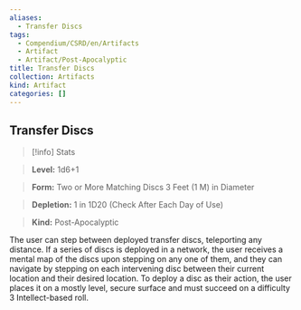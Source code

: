```yaml
---
aliases:
  - Transfer Discs
tags:
  - Compendium/CSRD/en/Artifacts
  - Artifact
  - Artifact/Post-Apocalyptic
title: Transfer Discs
collection: Artifacts
kind: Artifact
categories: []
---
```

## Transfer Discs    
>[!info] Stats    
> **Level:** 1d6+1    
> **Form:** Two or More Matching Discs 3 Feet (1 M) in Diameter    
> **Depletion:** 1 in 1D20 (Check After Each Day of Use)    
> **Kind:** Post-Apocalyptic  
    
The user can step between deployed transfer discs, teleporting any distance. If a series of discs is deployed in a network, the user receives a mental map of the discs upon stepping on any one of them, and they can navigate by stepping on each intervening disc between their current location and their desired location. To deploy a disc as their action, the user places it on a mostly level, secure surface and must succeed on a difficulty 3 Intellect-based roll.